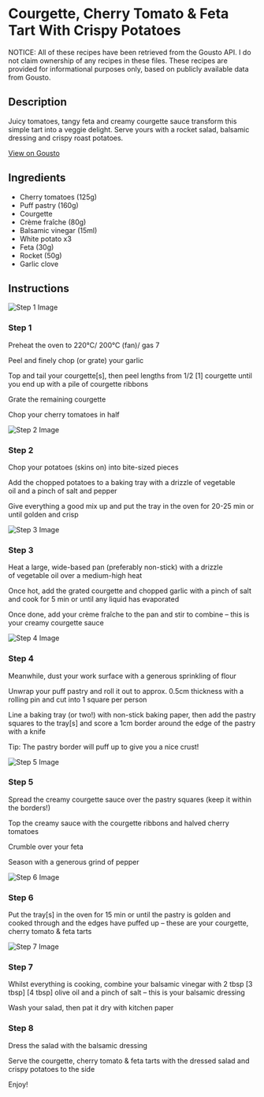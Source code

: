 # Courgette, Cherry Tomato & Feta Tart With Crispy Potatoes

NOTICE: All of these recipes have been retrieved from the Gousto API. I do not claim ownership of any recipes in these files. These recipes are provided for informational purposes only, based on publicly available data from Gousto.

## Description

Juicy tomatoes, tangy feta and creamy courgette sauce transform this simple tart into a veggie delight. Serve yours with a rocket salad, balsamic dressing and crispy roast potatoes. 

[View on Gousto](https://www.gousto.co.uk/recipes/cookbook/courgette-cherry-tomato-feta-tart)

## Ingredients

- Cherry tomatoes (125g)
- Puff pastry (160g)
- Courgette
- Crème fraîche (80g)
- Balsamic vinegar (15ml)
- White potato x3
- Feta (30g)
- Rocket (50g)
- Garlic clove

## Instructions

![Step 1 Image](https://production-media.gousto.co.uk/cms/recipe-step-image/step-1-1582891088293-x200.jpg)

### Step 1

Preheat the oven to 220°C/ 200°C (fan)/ gas 7

Peel and finely chop (or grate) your garlic

Top and tail your courgette[s], then peel lengths from 1/2 <span class="text-danger">[1]</span> courgette until you end up with a pile of courgette ribbons

Grate the remaining courgette

Chop your cherry tomatoes in half

![Step 2 Image](https://production-media.gousto.co.uk/cms/recipe-step-image/step-2-1582891092362-x200.jpg)

### Step 2

Chop your potatoes (skins on) into bite-sized pieces

Add the chopped potatoes to a baking tray with a drizzle of vegetable oil and a pinch of salt and pepper

Give everything a good mix up and put the tray in the oven for 20-25 min or until golden and crisp

![Step 3 Image](https://production-media.gousto.co.uk/cms/recipe-step-image/step-3-1582891096408-x200.jpg)

### Step 3

Heat a large, wide-based pan (preferably non-stick) with a drizzle of vegetable oil over a medium-high heat

Once hot, add the grated courgette and chopped garlic with a pinch of salt and cook for 5 min or until any liquid has evaporated

Once done, add your crème fraîche to the pan and stir to combine – this is your creamy courgette sauce

![Step 4 Image](https://production-media.gousto.co.uk/cms/recipe-step-image/step-4-1582891100234-x200.jpg)

### Step 4

Meanwhile, dust your work surface with a generous sprinkling of flour

Unwrap your puff pastry and roll it out to approx. 0.5cm thickness with a rolling pin and cut into 1 square per person

Line a baking tray (or two!) with non-stick baking paper, then add the pastry squares to the tray[s] and score a 1cm border around the edge of the pastry with a knife

Tip: The pastry border will puff up to give you a nice crust!

![Step 5 Image](https://production-media.gousto.co.uk/cms/recipe-step-image/step-5-1582891104002-x200.jpg)

### Step 5

Spread the creamy courgette sauce over the pastry squares (keep it within the borders!)

Top the creamy sauce with the courgette ribbons and halved cherry tomatoes

Crumble over your feta

Season with a generous grind of pepper

![Step 6 Image](https://production-media.gousto.co.uk/cms/recipe-step-image/step-6-1582891108284-x200.jpg)

### Step 6

Put the tray[s] in the oven for 15 min or until the pastry is golden and cooked through and the edges have puffed up – these are your courgette, cherry tomato & feta tarts

![Step 7 Image](https://production-media.gousto.co.uk/cms/recipe-step-image/step-7-1582891112483-x200.jpg)

### Step 7

Whilst everything is cooking, combine your balsamic vinegar with 2 tbsp <span class="text-purple">[3 tbsp]</span> <span class="text-danger">[4 tbsp]</span> olive oil and a pinch of salt – this is your balsamic dressing

Wash your salad, then pat it dry with kitchen paper

### Step 8

Dress the salad with the balsamic dressing

Serve the courgette, cherry tomato & feta tarts with the dressed salad and crispy potatoes to the side

Enjoy!

